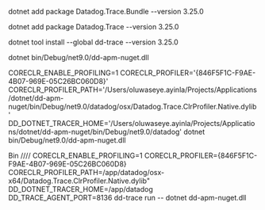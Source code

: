 dotnet add package Datadog.Trace.Bundle --version 3.25.0

dotnet add package Datadog.Trace --version 3.25.0

dotnet tool install --global dd-trace --version 3.25.0


dotnet bin/Debug/net9.0/dd-apm-nuget.dll

CORECLR_ENABLE_PROFILING=1 CORECLR_PROFILER='{846F5F1C-F9AE-4B07-969E-05C26BC060D8}' CORECLR_PROFILER_PATH='/Users/oluwaseye.ayinla/Projects/Applications/dotnet/dd-apm-nuget/bin/Debug/net9.0/datadog/osx/Datadog.Trace.ClrProfiler.Native.dylib' DD_DOTNET_TRACER_HOME='/Users/oluwaseye.ayinla/Projects/Applications/dotnet/dd-apm-nuget/bin/Debug/net9.0/datadog' dotnet bin/Debug/net9.0/dd-apm-nuget.dll

Bin
////
CORECLR_ENABLE_PROFILING=1 CORECLR_PROFILER={846F5F1C-F9AE-4B07-969E-05C26BC060D8} CORECLR_PROFILER_PATH=/app/datadog/osx-x64/Datadog.Trace.ClrProfiler.Native.dylib" DD_DOTNET_TRACER_HOME=/app/datadog DD_TRACE_AGENT_PORT=8136 dd-trace run -- dotnet dd-apm-nuget.dll
